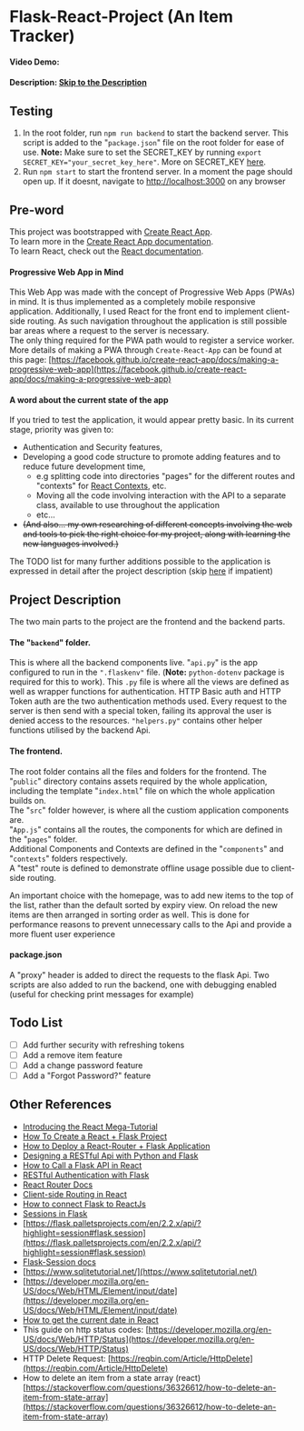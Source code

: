 # Flask-React-Project (An Item Tracker)
#### Video Demo:  <URL HERE>
#### Description: [Skip to the  Description](#project-description)


## Testing

1. In the root folder, run `npm run backend` to start the backend server. This script is added to the "`package.json`" file on the root folder for ease of use. **Note:** Make sure to set the SECRET_KEY by running `export SECRET_KEY="your_secret_key_here"`. More on SECRET_KEY [here](https://flask.palletsprojects.com/en/2.2.x/config/?highlight=secret_key#SECRET_KEY).
2. Run `npm start` to start the frontend server. In a moment the page should open up. If it doesnt, navigate to [http://localhost:3000](http://localhost:3000) on any browser

## Pre-word
This project was bootstrapped with [Create React App](https://github.com/facebook/create-react-app).<br>
To learn more in the [Create React App documentation](https://facebook.github.io/create-react-app/docs/getting-started).<br>
To learn React, check out the [React documentation](https://reactjs.org/).<br>

#### Progressive Web App in Mind
This Web App was made with the concept of Progressive Web Apps (PWAs) in mind. It is thus implemented as a completely mobile responsive application.
Additionally, I used React for the front end to implement client-side routing. As such navigation throughout the application is still possible bar areas where a request to the server is necessary.<br>
The only thing required for the PWA path would to register a service worker. More details of making a PWA through `Create-React-App` can be found at this page: [https://facebook.github.io/create-react-app/docs/making-a-progressive-web-app](https://facebook.github.io/create-react-app/docs/making-a-progressive-web-app)

#### A word about the current state of the app
If you tried to test the application, it would appear pretty basic. In its current stage, priority was given to:
- Authentication and Security features,
- Developing a good code structure to promote adding features and to reduce future development time,
  - e.g splitting code into directories "pages" for the different routes and "contexts" for [React Contexts](https://reactjs.org/docs/context.html), etc.
  - Moving all the code involving interaction with the API to a separate class, available to use throughout the application
  - etc...
- ~~(And also... my own researching of different concepts involving the web and tools to pick the right choice for my project, along with learning the new languages involved.)~~

The TODO list for many further additions possible to the application is expressed in detail after the project description (skip [here](#todo-list) if impatient)

## Project Description
The two main parts to the project are the frontend and the backend parts.

#### The "`backend`" folder.
This is where all the backend components live. "`api.py`" is the app configured to run in the `".flaskenv"` file. (**Note:** `python-dotenv` package is required for this to work). This `.py` file is where all the views are defined as well as wrapper functions for authentication. HTTP Basic auth and HTTP Token auth are the two authentication methods used. Every request to the server is then send with a special token, failing its approval the user is denied access to the resources. `"helpers.py"` contains other helper functions utilised by the backend Api.

#### The frontend.
The root folder contains all the files and folders for the frontend. The "`public`" directory contains assets required by the whole application, including the template "`index.html`" file on which the whole application builds on.<br>
The "`src`" folder however, is where all the custiom application components are. <br>
"`App.js`" contains all the routes, the components for which are defined in the "`pages`" folder. <br>
Additional Components and Contexts are defined in the "`components`" and "`contexts`" folders respectively. <br>
A "test" route is defined to demonstrate offline usage possible due to client-side routing.

An important choice with the homepage, was to add new items to the top of the list, rather than the default sorted by expiry view. On reload the new items are then arranged in sorting order as well. This is done for performance reasons to prevent unnecessary calls to the Api and provide a more fluent user experience

#### package.json
A "proxy" header is added to direct the requests to the flask Api.
Two scripts are also added to run the backend, one with debugging enabled (useful for checking print messages for example)
<!-- ###  -->

## Todo List
- [ ] Add further security with refreshing tokens
- [ ] Add a remove item feature
- [ ] Add a change password feature
- [ ] Add a "Forgot Password?" feature

## Other References
- [Introducing the React Mega-Tutorial](https://blog.miguelgrinberg.com/post/introducing-the-react-mega-tutorial)
- [How To Create a React + Flask Project](https://blog.miguelgrinberg.com/post/how-to-create-a-react--flask-project)
- [How to Deploy a React-Router + Flask Application](https://blog.miguelgrinberg.com/post/how-to-deploy-a-react-router-flask-application)
- [Designing a RESTful Api with Python and Flask](https://blog.miguelgrinberg.com/post/designing-a-restful-api-with-python-and-flask)
- [How to Call a Flask API in React](https://www.youtube.com/watch?v=06pWsB_hoD4)
- [RESTful Authentication with Flask](https://blog.miguelgrinberg.com/post/restful-authentication-with-flask)
- [React Router Docs](https://reactrouter.com/en/main/start/overview)
- [Client-side Routing in React](https://www.pluralsight.com/guides/pros-and-cons-of-client-side-routing-with-react#module-clientsideroutinginreact)
- [How to connect Flask to ReactJs](https://dev.to/nagatodev/how-to-connect-flask-to-reactjs-1k8i)
- [Sessions in Flask](https://testdriven.io/blog/flask-sessions/)
- [https://flask.palletsprojects.com/en/2.2.x/api/?highlight=session#flask.session](https://flask.palletsprojects.com/en/2.2.x/api/?highlight=session#flask.session)
- [Flask-Session docs](https://flask-session.readthedocs.io/en/latest/)
- [https://www.sqlitetutorial.net/](https://www.sqlitetutorial.net/)
- [https://developer.mozilla.org/en-US/docs/Web/HTML/Element/input/date](https://developer.mozilla.org/en-US/docs/Web/HTML/Element/input/date)
- [How to get the current date in React](https://reactgo.com/react-get-current-date/)
- This guide on http status codes: [https://developer.mozilla.org/en-US/docs/Web/HTTP/Status](https://developer.mozilla.org/en-US/docs/Web/HTTP/Status)
- HTTP Delete Request: [https://reqbin.com/Article/HttpDelete](https://reqbin.com/Article/HttpDelete)
- How to delete an item from a state array (react) [https://stackoverflow.com/questions/36326612/how-to-delete-an-item-from-state-array](https://stackoverflow.com/questions/36326612/how-to-delete-an-item-from-state-array)